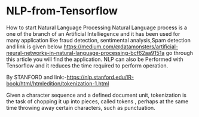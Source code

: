 # NLP-from-Tensorflow
How to start Natural Language Processing
Natural Language process is a one of the branch of an Artificial Intelliegence and it has been used for many application like fraud detection,
sentimental analysis,Spam detection and link is given below
https://medium.com/@datamonsters/artificial-neural-networks-in-natural-language-processing-bcf62aa9151a go through this article you will 
find the application.
NLP can also be Performed with Tensorflow and it reduces the time required to perform operation.

By STANFORD and link:-https://nlp.stanford.edu/IR-book/html/htmledition/tokenization-1.html

Given a character sequence and a defined document unit, tokenization is the task of chopping it up into pieces, called tokens , perhaps at the same time throwing away certain characters, such as punctuation.

